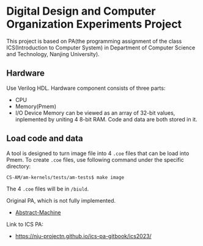 # Digital Design and Computer Organization Experiments Project

This project is based on PA(the programming assignment of the class ICS(Introduction to Computer System)
in Department of Computer Science and Technology, Nanjing University).

## Hardware

Use Verilog HDL. 
Hardware component consists of three parts:
* CPU
* Memory(Pmem)
* I/O Device
Memory can be viewed as an array of 32-bit values, inplemented by uniting 4 8-bit RAM. Code and data are both stored in it.

## Load code and data

A tool is designed to turn image file into 4 `.coe` files that can be load into Pmem.
To create `.coe` files, use following command under the specific directory:
```
CS-AM/am-kernels/tests/am-tests$ make image
```
The 4 `.coe` files will be in `/biuld`.

Original PA, which is not fully implemented.
* [Abstract-Machine](https://github.com/NJU-ProjectN/abstract-machine)

Link to ICS PA:
* https://nju-projectn.github.io/ics-pa-gitbook/ics2023/
